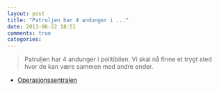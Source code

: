 ```yaml
---
layout: post
title: "Patruljen har 4 andunger i ..."
date: 2013-06-22 18:51
comments: true
categories: 
---
```


> Patruljen har 4 andunger i politibilen. Vi skal nå finne et trygt sted hvor de kan være sammen med andre ender.
- [Operasjonssentralen](https://twitter.com/oslopolitiops/status/348483325981237249)
